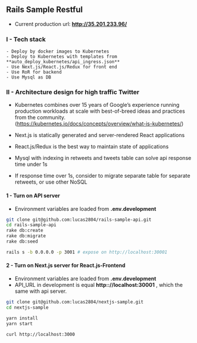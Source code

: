 ## Rails Sample Restful

- Current production url: **http://35.201.233.96/**

### I - Tech stack

```
- Deploy by docker images to Kubernetes
- Deploy to Kubernetes with templates from **auto_deploy_kubernetes/api_ingress.json**
- Use Next.js/React.js/Redux for front end
- Use RoR for backend
- Use Mysql as DB
```


### II - Architecture design for high traffic Twitter

- Kubernetes combines over 15 years of Google’s experience running production workloads at scale with best-of-breed ideas and practices from the community. (https://kubernetes.io/docs/concepts/overview/what-is-kubernetes/)
 
- Next.js is statically generated and server-rendered React applications

- React.js/Redux is the best way to maintain state of applications

- Mysql with indexing in retweets and tweets table can solve api response time under 1s

- If response time over 1s, consider to migrate separate table for separate retweets, or use other NoSQL

#### 1 - Turn on API server
- Environment variables are loaded from **.env.development**

```bash
git clone git@github.com:lucas2804/rails-sample-api.git
cd rails-sample-api
rake db:create
rake db:migrate
rake db:seed

rails s -b 0.0.0.0 -p 3001 # expose on http://localhost:30001
```

#### 2 - Turn on Next.js server for React.js-Frontend
- Environment variables are loaded from **.env.development**
- API_URL in development is equal **http:://localhost:30001** , which the same with api server.

```bash
git clone git@github.com:lucas2804/nextjs-sample.git
cd nextjs-sample

yarn install
yarn start

curl http://localhost:3000
```
